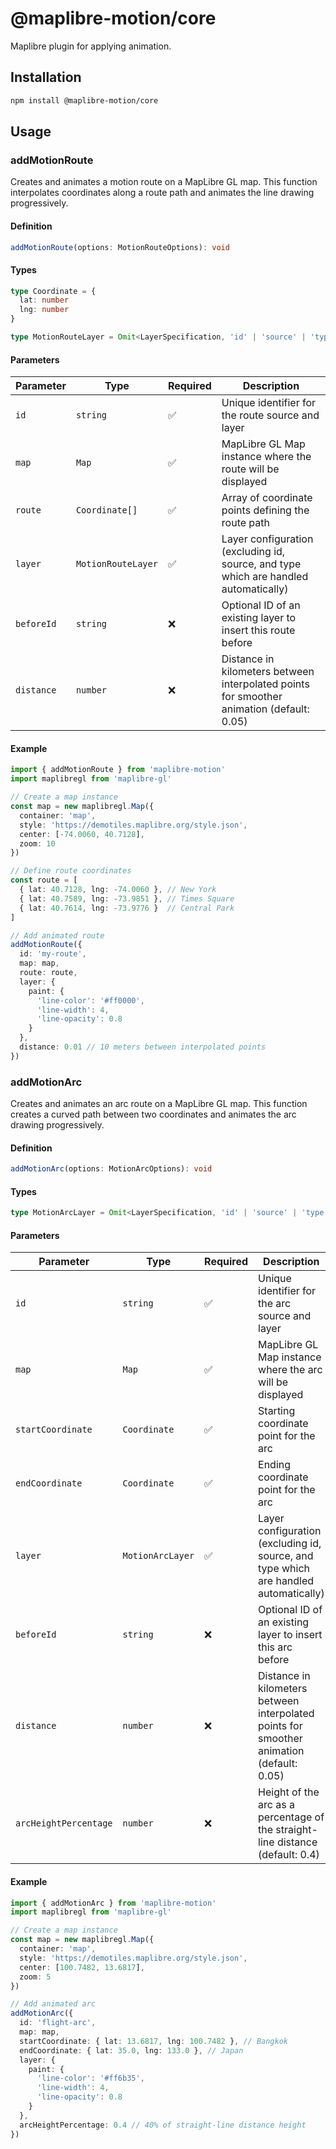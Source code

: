# @maplibre-motion/core

Maplibre plugin for applying animation.

## Installation

```bash
npm install @maplibre-motion/core
```

## Usage

### addMotionRoute

Creates and animates a motion route on a MapLibre GL map. This function interpolates coordinates along a route path and animates the line drawing progressively.

#### Definition

```typescript
addMotionRoute(options: MotionRouteOptions): void
```

#### Types

```typescript
type Coordinate = {
  lat: number
  lng: number
}

type MotionRouteLayer = Omit<LayerSpecification, 'id' | 'source' | 'type'>
```

#### Parameters

| Parameter | Type | Required | Description |
|-----------|------|----------|-------------|
| `id` | `string` | ✅ | Unique identifier for the route source and layer |
| `map` | `Map` | ✅ | MapLibre GL Map instance where the route will be displayed |
| `route` | `Coordinate[]` | ✅ | Array of coordinate points defining the route path |
| `layer` | `MotionRouteLayer` | ✅ | Layer configuration (excluding id, source, and type which are handled automatically) |
| `beforeId` | `string` | ❌ | Optional ID of an existing layer to insert this route before |
| `distance` | `number` | ❌ | Distance in kilometers between interpolated points for smoother animation (default: 0.05) |

#### Example

```typescript
import { addMotionRoute } from 'maplibre-motion'
import maplibregl from 'maplibre-gl'

// Create a map instance
const map = new maplibregl.Map({
  container: 'map',
  style: 'https://demotiles.maplibre.org/style.json',
  center: [-74.0060, 40.7128],
  zoom: 10
})

// Define route coordinates
const route = [
  { lat: 40.7128, lng: -74.0060 }, // New York
  { lat: 40.7589, lng: -73.9851 }, // Times Square
  { lat: 40.7614, lng: -73.9776 }  // Central Park
]

// Add animated route
addMotionRoute({
  id: 'my-route',
  map: map,
  route: route,
  layer: {
    paint: {
      'line-color': '#ff0000',
      'line-width': 4,
      'line-opacity': 0.8
    }
  },
  distance: 0.01 // 10 meters between interpolated points
})
```

### addMotionArc

Creates and animates an arc route on a MapLibre GL map. This function creates a curved path between two coordinates and animates the arc drawing progressively.

#### Definition

```typescript
addMotionArc(options: MotionArcOptions): void
```

#### Types

```typescript
type MotionArcLayer = Omit<LayerSpecification, 'id' | 'source' | 'type'>
```

#### Parameters

| Parameter | Type | Required | Description |
|-----------|------|----------|-------------|
| `id` | `string` | ✅ | Unique identifier for the arc source and layer |
| `map` | `Map` | ✅ | MapLibre GL Map instance where the arc will be displayed |
| `startCoordinate` | `Coordinate` | ✅ | Starting coordinate point for the arc |
| `endCoordinate` | `Coordinate` | ✅ | Ending coordinate point for the arc |
| `layer` | `MotionArcLayer` | ✅ | Layer configuration (excluding id, source, and type which are handled automatically) |
| `beforeId` | `string` | ❌ | Optional ID of an existing layer to insert this arc before |
| `distance` | `number` | ❌ | Distance in kilometers between interpolated points for smoother animation (default: 0.05) |
| `arcHeightPercentage` | `number` | ❌ | Height of the arc as a percentage of the straight-line distance (default: 0.4) |

#### Example

```typescript
import { addMotionArc } from 'maplibre-motion'
import maplibregl from 'maplibre-gl'

// Create a map instance
const map = new maplibregl.Map({
  container: 'map',
  style: 'https://demotiles.maplibre.org/style.json',
  center: [100.7482, 13.6817],
  zoom: 5
})

// Add animated arc
addMotionArc({
  id: 'flight-arc',
  map: map,
  startCoordinate: { lat: 13.6817, lng: 100.7482 }, // Bangkok
  endCoordinate: { lat: 35.0, lng: 133.0 }, // Japan
  layer: {
    paint: {
      'line-color': '#ff6b35',
      'line-width': 4,
      'line-opacity': 0.8
    }
  },
  arcHeightPercentage: 0.4 // 40% of straight-line distance height
})
```
